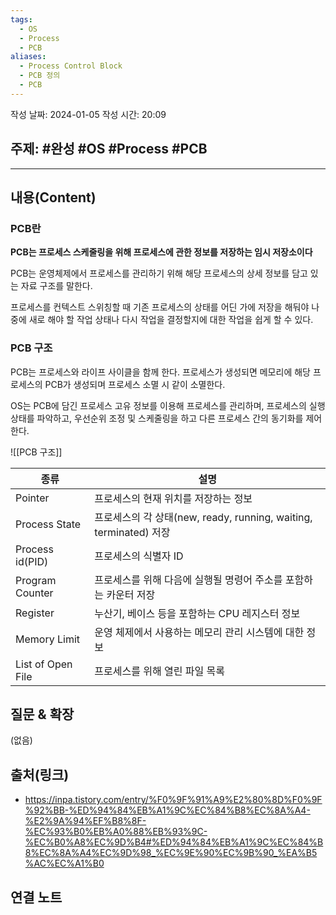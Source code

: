```yaml
---
tags:
  - OS
  - Process
  - PCB
aliases:
  - Process Control Block
  - PCB 정의
  - PCB
---
```

작성 날짜: 2024-01-05
작성 시간: 20:09

## 주제: #완성 #OS #Process #PCB 

----
## 내용(Content)

### PCB란
**PCB는 프로세스 스케줄링을 위해 프로세스에 관한 정보를 저장하는 임시 저장소이다**

PCB는 운영체제에서 프로세스를 관리하기 위해 해당 프로세스의 상세 정보를 담고 있는 자료 구조를 말한다.

프로세스를 컨텍스트 스위칭할 때 기존 프로세스의 상태를 어딘 가에 저장을 해둬야 나중에 새로 해야 할 작업 상태나 다시 작업을 결정할지에 대한 작업을 쉽게 할 수 있다.

### PCB 구조
PCB는 프로세스와 라이프 사이클을 함께 한다. 프로세스가 생성되면 메모리에 해당 프로세스의 PCB가 생성되며 프로세스 소멸 시 같이 소멸한다.

OS는 PCB에 담긴 프로세스 고유 정보를 이용해 프로세스를 관리하며, 프로세스의 실행 상태를 파악하고, 우선순위 조정 및 스케줄링을 하고 다른 프로세스 간의 동기화를 제어한다.

![[PCB 구조]]

| 종류            | 설명                                                              |
| --------------- | ----------------------------------------------------------------- |
| Pointer         | 프로세스의 현재 위치를 저장하는 정보                              |
| Process State   | 프로세스의 각 상태(new, ready, running, waiting, terminated) 저장 |
| Process id(PID) | 프로세스의 식별자 ID                                              |
| Program Counter | 프로세스를 위해 다음에 실행될 명령어 주소를 포함하는 카운터 저장  |
| Register        | 누산기, 베이스 등을 포함하는 CPU 레지스터 정보                    |
| Memory Limit    | 운영 체제에서 사용하는 메모리 관리 시스템에 대한 정보             |
| List of Open File                | 프로세스를 위해 열린 파일 목록                                                                  |
## 질문 & 확장

(없음)

## 출처(링크)
- https://inpa.tistory.com/entry/%F0%9F%91%A9%E2%80%8D%F0%9F%92%BB-%ED%94%84%EB%A1%9C%EC%84%B8%EC%8A%A4-%E2%9A%94%EF%B8%8F-%EC%93%B0%EB%A0%88%EB%93%9C-%EC%B0%A8%EC%9D%B4#%ED%94%84%EB%A1%9C%EC%84%B8%EC%8A%A4%EC%9D%98_%EC%9E%90%EC%9B%90_%EA%B5%AC%EC%A1%B0


## 연결 노트










